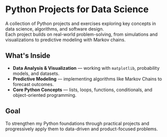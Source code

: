 # Python Projects for Data Science

A collection of Python projects and exercises exploring key concepts in data science, algorithms, and software design.  
Each project builds on real-world problem-solving, from simulations and visualizations to predictive modeling with Markov chains.

## What's Inside
- **Data Analysis & Visualization** — working with `matplotlib`, probability models, and datasets.  
- **Predictive Modeling** — implementing algorithms like Markov Chains to forecast outcomes.  
- **Core Python Concepts** — lists, loops, functions, conditionals, and object-oriented programming.  

## Goal
To strengthen my Python foundations through practical projects and progressively apply them to data-driven and product-focused problems.
